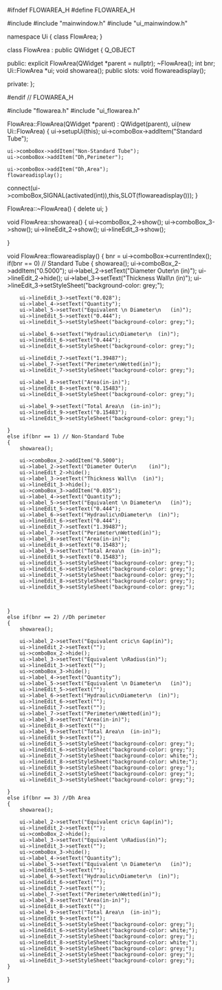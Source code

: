 #ifndef FLOWAREA_H
#define FLOWAREA_H

#include <QWidget>
#include "mainwindow.h"
#include "ui_mainwindow.h"

namespace Ui {
class FlowArea;
}

class FlowArea : public QWidget
{
    Q_OBJECT

public:
    explicit FlowArea(QWidget *parent = nullptr);
    ~FlowArea();
    int bnr;
    Ui::FlowArea *ui;
    void showarea();
public slots:
void flowareadisplay();

private:
};

#endif // FLOWAREA_H


#include "flowarea.h"
#include "ui_flowarea.h"

FlowArea::FlowArea(QWidget *parent) :
    QWidget(parent),
    ui(new Ui::FlowArea)
{
    ui->setupUi(this);
    ui->comboBox->addItem("Standard Tube");

    ui->comboBox->addItem("Non-Standard Tube");
    ui->comboBox->addItem("Dh,Perimeter");

    ui->comboBox->addItem("Dh,Area");
    flowareadisplay();
  connect(ui->comboBox,SIGNAL(activated(int)),this,SLOT(flowareadisplay()));
}

FlowArea::~FlowArea()
{
    delete ui;
}

void FlowArea::showarea()
{
    ui->comboBox_2->show();
    ui->comboBox_3->show();
    ui->lineEdit_2->show();
    ui->lineEdit_3->show();

}

void FlowArea::flowareadisplay()
{
    bnr = ui->comboBox->currentIndex();
    if(bnr == 0) // Standard Tube
    {
        showarea();
        ui->comboBox_2->addItem("0.5000");
        ui->label_2->setText("Diameter Outer\n    (in)");
        ui->lineEdit_2->hide();
        ui->label_3->setText("Thickness Wall\n  (in)");
        ui->lineEdit_3->setStyleSheet("background-color: grey;");

        ui->lineEdit_3->setText("0.028");
        ui->label_4->setText("Quantity");
        ui->label_5->setText("Equivalent \n Diameter\n   (in)");
        ui->lineEdit_5->setText("0.444");
        ui->lineEdit_5->setStyleSheet("background-color: grey;");

        ui->label_6->setText("Hydraulic\nDiameter\n  (in)");
        ui->lineEdit_6->setText("0.444");
        ui->lineEdit_6->setStyleSheet("background-color: grey;");

        ui->lineEdit_7->setText("1.39487");
        ui->label_7->setText("Perimeter\nWetted(in)");
        ui->lineEdit_7->setStyleSheet("background-color: grey;");

        ui->label_8->setText("Area(in-in)");
        ui->lineEdit_8->setText("0.15483");
        ui->lineEdit_8->setStyleSheet("background-color: grey;");

        ui->label_9->setText("Total Area\n  (in-in)");
        ui->lineEdit_9->setText("0.15483");
        ui->lineEdit_9->setStyleSheet("background-color: grey;");

    }
    else if(bnr == 1) // Non-Standard Tube
    {
        showarea();

        ui->comboBox_2->addItem("0.5000");
        ui->label_2->setText("Diameter Outer\n    (in)");
        ui->lineEdit_2->hide();
        ui->label_3->setText("Thickness Wall\n  (in)");
        ui->lineEdit_3->hide();
        ui->comboBox_3->addItem("0.035");
        ui->label_4->setText("Quantity");
        ui->label_5->setText("Equivalent \n Diameter\n   (in)");
        ui->lineEdit_5->setText("0.444");
        ui->label_6->setText("Hydraulic\nDiameter\n  (in)");
        ui->lineEdit_6->setText("0.444");
        ui->lineEdit_7->setText("1.39487");
        ui->label_7->setText("Perimeter\nWetted(in)");
        ui->label_8->setText("Area(in-in)");
        ui->lineEdit_8->setText("0.15483");
        ui->label_9->setText("Total Area\n  (in-in)");
        ui->lineEdit_9->setText("0.15483");
        ui->lineEdit_5->setStyleSheet("background-color: grey;");
        ui->lineEdit_6->setStyleSheet("background-color: grey;");
        ui->lineEdit_7->setStyleSheet("background-color: grey;");
        ui->lineEdit_8->setStyleSheet("background-color: grey;");
        ui->lineEdit_9->setStyleSheet("background-color: grey;");



    }
    else if(bnr == 2) //Dh perimeter
    {
        showarea();

        ui->label_2->setText("Equivalent cric\n Gap(in)");
        ui->lineEdit_2->setText("");
        ui->comboBox_2->hide();
        ui->label_3->setText("Equivalent \nRadius(in)");
        ui->lineEdit_3->setText("");
        ui->comboBox_3->hide();
        ui->label_4->setText("Quantity");
        ui->label_5->setText("Equivalent \n Diameter\n   (in)");
        ui->lineEdit_5->setText("");
        ui->label_6->setText("Hydraulic\nDiameter\n  (in)");
        ui->lineEdit_6->setText("");
        ui->lineEdit_7->setText("");
        ui->label_7->setText("Perimeter\nWetted(in)");
        ui->label_8->setText("Area(in-in)");
        ui->lineEdit_8->setText("");
        ui->label_9->setText("Total Area\n  (in-in)");
        ui->lineEdit_9->setText("");
        ui->lineEdit_5->setStyleSheet("background-color: grey;");
        ui->lineEdit_6->setStyleSheet("background-color: grey;");
        ui->lineEdit_7->setStyleSheet("background-color: white;");
        ui->lineEdit_8->setStyleSheet("background-color: white;");
        ui->lineEdit_9->setStyleSheet("background-color: grey;");
        ui->lineEdit_2->setStyleSheet("background-color: grey;");
        ui->lineEdit_3->setStyleSheet("background-color: grey;");

    }
    else if(bnr == 3) //Dh Area
    {
        showarea();

        ui->label_2->setText("Equivalent cric\n Gap(in)");
        ui->lineEdit_2->setText("");
        ui->comboBox_2->hide();
        ui->label_3->setText("Equivalent \nRadius(in)");
        ui->lineEdit_3->setText("");
        ui->comboBox_3->hide();
        ui->label_4->setText("Quantity");
        ui->label_5->setText("Equivalent \n Diameter\n   (in)");
        ui->lineEdit_5->setText("");
        ui->label_6->setText("Hydraulic\nDiameter\n  (in)");
        ui->lineEdit_6->setText("");
        ui->lineEdit_7->setText("");
        ui->label_7->setText("Perimeter\nWetted(in)");
        ui->label_8->setText("Area(in-in)");
        ui->lineEdit_8->setText("");
        ui->label_9->setText("Total Area\n  (in-in)");
        ui->lineEdit_9->setText("");
        ui->lineEdit_5->setStyleSheet("background-color: grey;");
        ui->lineEdit_6->setStyleSheet("background-color: white;");
        ui->lineEdit_7->setStyleSheet("background-color: grey;");
        ui->lineEdit_8->setStyleSheet("background-color: white;");
        ui->lineEdit_9->setStyleSheet("background-color: grey;");
        ui->lineEdit_2->setStyleSheet("background-color: grey;");
        ui->lineEdit_3->setStyleSheet("background-color: grey;");
    }

}

